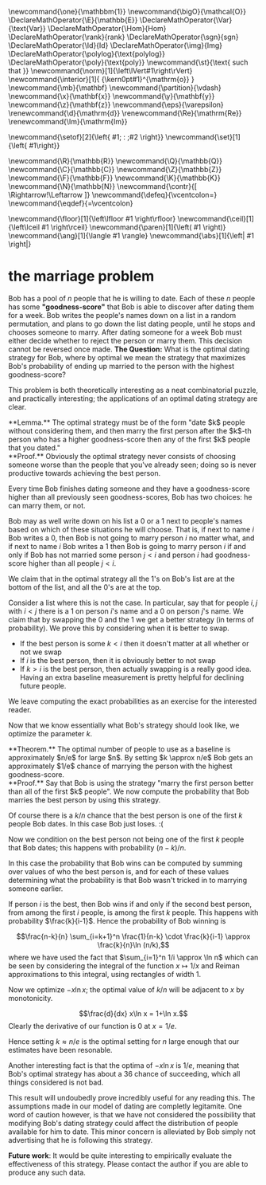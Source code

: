 \newcommand{\one}{\mathbbm{1}}
\newcommand{\bigO}{\mathcal{O}}
\DeclareMathOperator{\E}{\mathbb{E}}
\DeclareMathOperator{\Var}{\text{Var}}
\DeclareMathOperator{\Hom}{Hom}
\DeclareMathOperator{\rank}{rank}
\DeclareMathOperator{\sgn}{sgn}
\DeclareMathOperator{\Id}{Id}
\DeclareMathOperator{\img}{Img}
\DeclareMathOperator{\polylog}{\text{polylog}}
\DeclareMathOperator{\poly}{\text{poly}}
\newcommand{\st}{\text{ such that }}
\newcommand{\norm}[1]{\left\lVert#1\right\rVert}
\newcommand{\interior}[1]{ {\kern0pt#1}^{\mathrm{o}} }
\newcommand{\mb}{\mathbf}
\newcommand{\partition}{\vdash}
\newcommand{\x}{\mathbf{x}}
\newcommand{\y}{\mathbf{y}}
\newcommand{\z}{\mathbf{z}}
\newcommand{\eps}{\varepsilon}
\renewcommand{\d}{\mathrm{d}}
\renewcommand{\Re}{\mathrm{Re}}
\renewcommand{\Im}{\mathrm{Im}}

\newcommand{\setof}[2]{\left\{ #1\; : \;#2 \right\}}
\newcommand{\set}[1]{\left\{ #1\right\}}

\newcommand{\R}{\mathbb{R}}
\newcommand{\Q}{\mathbb{Q}}
\newcommand{\C}{\mathbb{C}}
\newcommand{\Z}{\mathbb{Z}}
\newcommand{\F}{\mathbb{F}}
\newcommand{\K}{\mathbb{K}}
\newcommand{\N}{\mathbb{N}}
\newcommand{\contr}{\[ \Rightarrow\!\Leftarrow \]}
\newcommand{\defeq}{\vcentcolon=}
\newcommand{\eqdef}{=\vcentcolon}

\newcommand{\floor}[1]{\left\lfloor #1 \right\rfloor}
\newcommand{\ceil}[1]{\left\lceil #1 \right\rceil}
\newcommand{\paren}[1]{\left( #1 \right)}
\newcommand{\ang}[1]{\langle #1 \rangle}
\newcommand{\abs}[1]{\left| #1 \right|}



# the marriage problem

Bob has a pool of $n$ people that he is willing to date. Each of
these $n$ people has some **"goodness-score"** that Bob is able to
discover after dating them for a week. Bob writes the people's
names down on a list in a random permutation, and plans to go
down the list dating people, until he stops and chooses someone
to marry. After dating someone for a
week Bob must either decide whether to reject the person or marry
them. This decision cannot be reversed once made. 
**The Question:** What is the optimal dating strategy for Bob,
where by optimal we mean the strategy that maximizes Bob's
probability of ending up married to the person with the highest
goodness-score?

This problem is both theoretically interesting as a neat
combinatorial puzzle, and practically interesting; the
applications of an optimal dating strategy are clear.

<div class="lem envbox">**Lemma.**
The optimal strategy must be of the form 
"date $k$ people without considering them, and then marry the
first person after the $k$-th person who has a higher
goodness-score then any of the first $k$ people that you dated."
</div>
<div class="pf envbox">**Proof.**
Obviously the optimal strategy never consists of choosing someone
worse than the people that you've already seen; doing so is never
productive towards achieving the best person.

Every time Bob finishes dating someone and they have a
goodness-score higher than all previously seen goodness-scores,
Bob has two choices: he can marry them, or not.

Bob may as well write down on his list a $0$ or a $1$ next to
people's names based on which of these situations he will choose. 
That is, if next to name $i$ Bob writes a $0$, then Bob is not
going to marry person $i$ no matter what, and if next to name $i$
Bob writes a $1$ then Bob is going to marry person $i$ if and
only if Bob has not married some person $j < i$ and person $i$
had goodness-score higher than all people $j < i$.

We claim that in the optimal strategy all the $1$'s on Bob's list
are at the bottom of the list, and all the $0$'s are at the top.

Consider a list where this is not the case. In particular, say
that for people $i, j$ with $i < j$ there is a $1$ on person
$i$'s name and a $0$ on person $j$'s name.
We claim that by swapping the $0$ and the $1$ we get a better
strategy (in terms of probability). We prove this by considering
when it is better to swap.

- If the best person is some $k < i$ then it doesn't matter at all whether or not we swap
- If $i$ is the best person, then it is obviously better to not swap 
- If $k > i$ is the best person, then actually swapping is a
really good idea. Having an extra baseline measurement is pretty
helpful for declining future people. 

We leave computing the exact probabilities as an exercise for the interested reader.

</div>

Now that we know essentially what Bob's strategy should look
like, we optimize the parameter $k$.
<div class="thm envbox">**Theorem.**
The optimal number of people to use as a baseline is
approximately $n/e$ for large $n$. By setting $k \approx n/e$ Bob
gets an approximately $1/e$ chance of marrying the person with
the highest goodness-score.
</div>
<div class="pf envbox">**Proof.**
Say that Bob is using the strategy "marry the first person better
than all of the first $k$ people". We now compute the probability
that Bob marries the best person by using this strategy.

Of course there is a $k/n$ chance that the best person is one of
the first $k$ people Bob dates. In this case Bob just loses. :(

Now we condition on the best person not being one of the first
$k$ people that Bob dates; this happens with probability
$(n-k)/n$.

In this case the probability that Bob wins can be computed by
summing over values of who the best person is, and for each of
these values determining what the probability is that Bob wasn't
tricked in to marrying someone earlier.

If person $i$ is the best, then Bob wins if and only if the
second best person, from among the first $i$ people, is among the
first $k$ people. This happens with probability $\frac{k}{i-1}$.
Hence the probability of Bob winning is 

$$\frac{n-k}{n} \sum_{i=k+1}^n \frac{1}{n-k} \cdot \frac{k}{i-1}
\approx \frac{k}{n}\ln (n/k),$$
where we have used the fact that $\sum_{i=1}^n 1/i \approx \ln n$
which can be seen by considering the integral of the function
$x\mapsto 1/x$ and Reiman approximations to this integral, using
rectangles of width $1$.

Now we optimize $-x\ln x$; the optimal value of $k/n$ will be
adjacent to $x$ by monotonicity. 

$$\frac{d}{dx} x\ln x = 1+\ln x.$$
Clearly the derivative of our function is $0$ at $x=1/e$.

Hence setting $k \approx n/e$ is the optimal setting for $n$
large enough that our estimates have been resonable.

Another interesting fact is that the optima of $-x\ln x$ is
$1/e$, meaning that Bob's optimal strategy has about a $36%$
chance of succeeding, which all things considered is not bad.

</div>

This result will undoubedly prove incredibly useful for any
reading this. The assumptions made in our model of dating are
completly legitamite. One word of caution however, is that we
have not considered the possibility that modifying Bob's dating
strategy could affect the distribution of people available for
him to date. This minor concern is alleviated by Bob simply not
advertising that he is following this strategy.

**Future work**:
It would be quite interesting to empirically evaluate the
effectiveness of this strategy. Please contact the author if you
are able to produce any such data.

